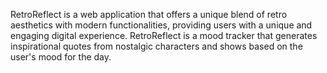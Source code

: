 RetroReflect is a web application that offers a unique blend of retro aesthetics with modern functionalities, providing users with a unique and engaging digital experience. RetroReflect is a mood tracker that generates inspirational quotes from nostalgic characters and shows based on the user's mood for the day.
